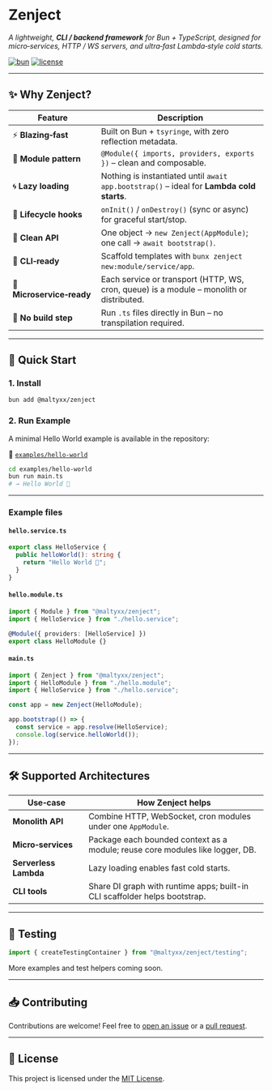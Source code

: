 # Zenject

*A lightweight, **CLI / backend framework** for Bun + TypeScript, designed for micro‑services, HTTP / WS servers, and ultra‑fast Lambda‑style cold starts.*

[![bun](https://img.shields.io/badge/bun-powered-blue)](https://bun.sh)
[![license](https://img.shields.io/github/license/maltyxx/zenject)](https://github.com/maltyxx/zenject/blob/main/LICENSE)

---

## ✨ Why Zenject?

| Feature                  | Description                                                                                  |
|--------------------------|----------------------------------------------------------------------------------------------|
| ⚡ **Blazing‑fast**       | Built on Bun + `tsyringe`, with zero reflection metadata.                                    |
| 🧩 **Module pattern**     | `@Module({ imports, providers, exports })` – clean and composable.                           |
| 🌀 **Lazy loading**       | Nothing is instantiated until `await app.bootstrap()` – ideal for **Lambda cold starts**.    |
| 🔁 **Lifecycle hooks**    | `onInit()` / `onDestroy()` (sync or async) for graceful start/stop.                          |
| 🧘 **Clean API**          | One object → `new Zenject(AppModule)`; one call → `await bootstrap()`.                       |
| 🚀 **CLI‑ready**          | Scaffold templates with `bunx zenject new:module/service/app`.                               |
| 🧩 **Microservice‑ready** | Each service or transport (HTTP, WS, cron, queue) is a module – monolith or distributed.     |
| 🚫 **No build step**      | Run `.ts` files directly in Bun – no transpilation required.                                 |

---

## 🚀 Quick Start

### 1. Install

```bash
bun add @maltyxx/zenject
````

### 2. Run Example

A minimal Hello World example is available in the repository:

📁 [`examples/hello-world`](https://github.com/maltyxx/zenject/tree/main/examples/hello-world)

```bash
cd examples/hello-world
bun run main.ts
# → Hello World 👋
```

---

### Example files

#### `hello.service.ts`

```ts
export class HelloService {
  public helloWorld(): string {
    return "Hello World 👋";
  }
}
```

#### `hello.module.ts`

```ts
import { Module } from "@maltyxx/zenject";
import { HelloService } from "./hello.service";

@Module({ providers: [HelloService] })
export class HelloModule {}
```

#### `main.ts`

```ts
import { Zenject } from "@maltyxx/zenject";
import { HelloModule } from "./hello.module";
import { HelloService } from "./hello.service";

const app = new Zenject(HelloModule);

app.bootstrap(() => {
  const service = app.resolve(HelloService);
  console.log(service.helloWorld());
});
```

---

## 🛠 Supported Architectures

| Use‑case              | How Zenject helps                                                             |
| --------------------- | ----------------------------------------------------------------------------- |
| **Monolith API**      | Combine HTTP, WebSocket, cron modules under one `AppModule`.                  |
| **Micro‑services**    | Package each bounded context as a module; reuse core modules like logger, DB. |
| **Serverless Lambda** | Lazy loading enables fast cold starts.                                        |
| **CLI tools**         | Share DI graph with runtime apps; built-in CLI scaffolder helps bootstrap.    |

---

## 🧪 Testing

```ts
import { createTestingContainer } from "@maltyxx/zenject/testing";
```

More examples and test helpers coming soon.

---

## 📥 Contributing

Contributions are welcome!
Feel free to [open an issue](https://github.com/maltyxx/zenject/issues) or a [pull request](https://github.com/maltyxx/zenject/pulls).

---

## 📄 License

This project is licensed under the [MIT License](https://github.com/maltyxx/zenject/blob/main/LICENSE).
